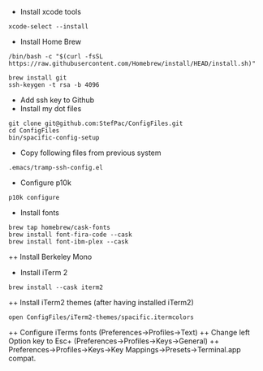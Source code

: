 + Install xcode tools
```
xcode-select --install
```

+ Install Home Brew
```
/bin/bash -c "$(curl -fsSL https://raw.githubusercontent.com/Homebrew/install/HEAD/install.sh)"

brew install git 
ssh-keygen -t rsa -b 4096
```

+ Add ssh key to Github
+ Install my dot files
```
git clone git@github.com:StefPac/ConfigFiles.git
cd ConfigFiles
bin/spacific-config-setup
```
+ Copy following files from previous system
```
.emacs/tramp-ssh-config.el
```

+ Configure p10k 
```
p10k configure
```

+ Install fonts
```
brew tap homebrew/cask-fonts
brew install font-fira-code --cask
brew install font-ibm-plex --cask
```
++ Install Berkeley Mono

+ Install iTerm 2
```
brew install --cask iterm2
```
++ Install iTerm2 themes (after having installed iTerm2)
```
open ConfigFiles/iTerm2-themes/spacific.itermcolors
```

++ Configure iTerms fonts (Preferences->Profiles->Text)
++ Change left Option key to Esc+ (Preferences->Profiles->Keys->General)
++ Preferences->Profiles->Keys->Key Mappings->Presets->Terminal.app compat.

